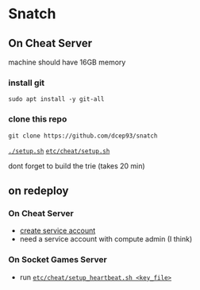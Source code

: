 # Snatch

## On Cheat Server
machine should have 16GB memory
### install git
`sudo apt install -y git-all`
### clone this repo
`git clone https://github.com/dcep93/snatch`

[`./setup.sh`](setup.sh)
[`etc/cheat/setup.sh`](etc/cheat/setup.sh)

dont forget to build the trie (takes 20 min)

## on redeploy
### On Cheat Server
  - [create service account](https://console.cloud.google.com/iam-admin/serviceaccounts?folder&organizationId)
  - need a service account with compute admin (I think)
### On Socket Games Server
  - run [`etc/cheat/setup_heartbeat.sh <key_file>`](etc/cheat/setup_heartbeat.sh)

